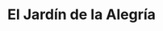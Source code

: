 ---
title: "El Jardín de la Alegría"
url: /salamanca/el-jardin-de-la-alegria/
shop: Garten-Center
---